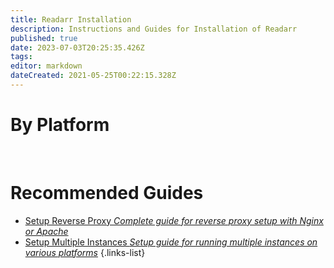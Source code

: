 ```yaml
---
title: Readarr Installation
description: Instructions and Guides for Installation of Readarr
published: true
date: 2023-07-03T20:25:35.426Z
tags: 
editor: markdown
dateCreated: 2021-05-25T00:22:15.328Z
---
```


# By Platform
[<i class="fab fa-windows" style="font-size: 3em;"></i>](/readarr/installation/windows)&nbsp;&nbsp;&nbsp;&nbsp;[<i class="fab fa-linux" style="font-size: 3em;"></i>](/readarr/installation/linux)&nbsp;&nbsp;&nbsp;&nbsp;[<i class="fab fa-apple" style="font-size: 3em;"></i>](/readarr/installation/macos)&nbsp;&nbsp;&nbsp;&nbsp;[<i class="fab fa-freebsd" style="font-size: 3em;"></i>](/readarr/installation/freebsd)&nbsp;&nbsp;&nbsp;&nbsp;[<i class="fab fa-docker" style="font-size: 3em;"></i>](/readarr/installation/docker)

# Recommended Guides
- [Setup Reverse Proxy *Complete guide for reverse proxy setup with Nginx or Apache*](/readarr/installation/reverse-proxy)
- [Setup Multiple Instances *Setup guide for running multiple instances on various platforms*](/readarr/installation/multiple-instances)
{.links-list}
